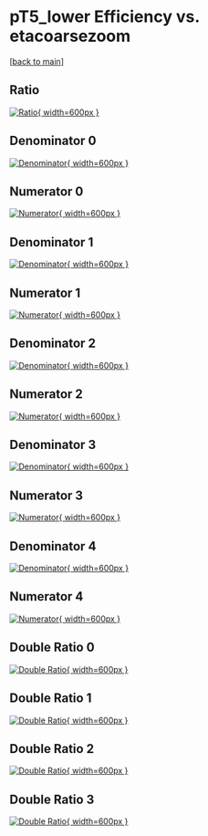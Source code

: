 # pT5_lower Efficiency vs. etacoarsezoom

[[back to main](./)]



## Ratio

[![Ratio](../mtv/var/pT5_lower_xtr_321_-1_eff_etacoarsezoom.png){ width=600px }](../mtv/var/pT5_lower_xtr_321_-1_eff_etacoarsezoom.pdf)

## Denominator 0

[![Denominator](../mtv/den/pT5_lower_xtr_321_-1_eff_etacoarsezoom_den0.png){ width=600px }](../mtv/den/pT5_lower_xtr_321_-1_eff_etacoarsezoom_den0.pdf)

## Numerator 0

[![Numerator](../mtv/num/pT5_lower_xtr_321_-1_eff_etacoarsezoom_num0.png){ width=600px }](../mtv/num/pT5_lower_xtr_321_-1_eff_etacoarsezoom_num0.pdf)

## Denominator 1

[![Denominator](../mtv/den/pT5_lower_xtr_321_-1_eff_etacoarsezoom_den1.png){ width=600px }](../mtv/den/pT5_lower_xtr_321_-1_eff_etacoarsezoom_den1.pdf)

## Numerator 1

[![Numerator](../mtv/num/pT5_lower_xtr_321_-1_eff_etacoarsezoom_num1.png){ width=600px }](../mtv/num/pT5_lower_xtr_321_-1_eff_etacoarsezoom_num1.pdf)

## Denominator 2

[![Denominator](../mtv/den/pT5_lower_xtr_321_-1_eff_etacoarsezoom_den2.png){ width=600px }](../mtv/den/pT5_lower_xtr_321_-1_eff_etacoarsezoom_den2.pdf)

## Numerator 2

[![Numerator](../mtv/num/pT5_lower_xtr_321_-1_eff_etacoarsezoom_num2.png){ width=600px }](../mtv/num/pT5_lower_xtr_321_-1_eff_etacoarsezoom_num2.pdf)

## Denominator 3

[![Denominator](../mtv/den/pT5_lower_xtr_321_-1_eff_etacoarsezoom_den3.png){ width=600px }](../mtv/den/pT5_lower_xtr_321_-1_eff_etacoarsezoom_den3.pdf)

## Numerator 3

[![Numerator](../mtv/num/pT5_lower_xtr_321_-1_eff_etacoarsezoom_num3.png){ width=600px }](../mtv/num/pT5_lower_xtr_321_-1_eff_etacoarsezoom_num3.pdf)

## Denominator 4

[![Denominator](../mtv/den/pT5_lower_xtr_321_-1_eff_etacoarsezoom_den4.png){ width=600px }](../mtv/den/pT5_lower_xtr_321_-1_eff_etacoarsezoom_den4.pdf)

## Numerator 4

[![Numerator](../mtv/num/pT5_lower_xtr_321_-1_eff_etacoarsezoom_num4.png){ width=600px }](../mtv/num/pT5_lower_xtr_321_-1_eff_etacoarsezoom_num4.pdf)

## Double Ratio 0

[![Double Ratio](../mtv/ratio/pT5_lower_xtr_321_-1_eff_etacoarsezoom_ratio0.png){ width=600px }](../mtv/ratio/pT5_lower_xtr_321_-1_eff_etacoarsezoom_ratio0.pdf)

## Double Ratio 1

[![Double Ratio](../mtv/ratio/pT5_lower_xtr_321_-1_eff_etacoarsezoom_ratio1.png){ width=600px }](../mtv/ratio/pT5_lower_xtr_321_-1_eff_etacoarsezoom_ratio1.pdf)

## Double Ratio 2

[![Double Ratio](../mtv/ratio/pT5_lower_xtr_321_-1_eff_etacoarsezoom_ratio2.png){ width=600px }](../mtv/ratio/pT5_lower_xtr_321_-1_eff_etacoarsezoom_ratio2.pdf)

## Double Ratio 3

[![Double Ratio](../mtv/ratio/pT5_lower_xtr_321_-1_eff_etacoarsezoom_ratio3.png){ width=600px }](../mtv/ratio/pT5_lower_xtr_321_-1_eff_etacoarsezoom_ratio3.pdf)

